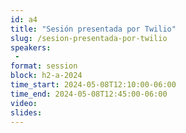 ```yaml
---
id: a4
title: "Sesión presentada por Twilio"
slug: /sesion-presentada-por-twilio
speakers:
 - 
format: session
block: h2-a-2024
time_start: 2024-05-08T12:10:00-06:00
time_end: 2024-05-08T12:45:00-06:00
video:
slides:
---
```


